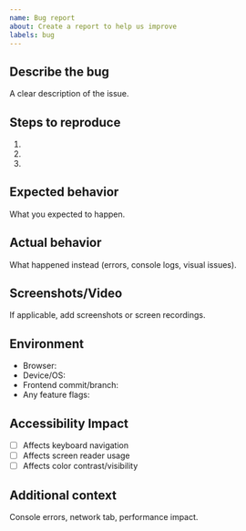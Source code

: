 ```yaml
---
name: Bug report
about: Create a report to help us improve
labels: bug
---
```


## Describe the bug

A clear description of the issue.

## Steps to reproduce

1.
2.
3.

## Expected behavior

What you expected to happen.

## Actual behavior

What happened instead (errors, console logs, visual issues).

## Screenshots/Video

If applicable, add screenshots or screen recordings.

## Environment

- Browser:
- Device/OS:
- Frontend commit/branch:
- Any feature flags:

## Accessibility Impact

- [ ] Affects keyboard navigation
- [ ] Affects screen reader usage
- [ ] Affects color contrast/visibility

## Additional context

Console errors, network tab, performance impact.
